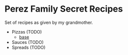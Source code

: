 # Perez Family Secret Recipes 

Set of recipes as given by my grandmother. 

- Pizzas (TODO)
    - [base](./pizzas/base.md)
- Sauces (TODO)
- Spreads (TODO)
